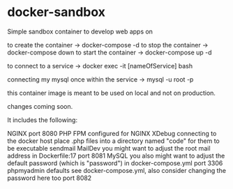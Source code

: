 # docker-sandbox
Simple sandbox container to develop web apps on

to create the container -> docker-compose -d
to stop the container -> docker-compose down
to start the container -> docker-compose up -d

to connect to a service -> docker exec -it [nameOfService] bash

connecting my mysql once within the service -> mysql -u root -p

this container image is meant to be used on local and not on production.

changes coming soon. 



It includes the following:

NGINX
port 8080
PHP
FPM configured for NGINX
XDebug connecting to the docker host
place .php files into a directory named "code" for them to be executable
sendmail
MailDev
you might want to adjust the root mail address in Dockerfile:17
port 8081
MySQL
you also might want to adjust the default password (which is "password") in docker-compose.yml
port 3306
phpmyadmin
defaults see docker-compose.yml, also consider changing the password here too
port 8082


